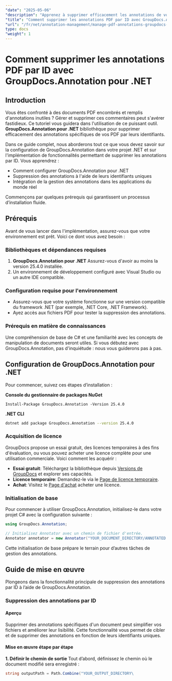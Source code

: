 ```yaml
---
"date": "2025-05-06"
"description": "Apprenez à supprimer efficacement les annotations de vos PDF et autres documents grâce à GroupDocs.Annotation pour .NET. Découvrez des guides étape par étape, des bonnes pratiques et des applications concrètes."
"title": "Comment supprimer les annotations PDF par ID avec GroupDocs.Annotation pour .NET"
"url": "/fr/net/annotation-management/manage-pdf-annotations-groupdocs-dotnet-remove-id/"
type: docs
"weight": 1
---
```


# Comment supprimer les annotations PDF par ID avec GroupDocs.Annotation pour .NET

## Introduction

Vous êtes confronté à des documents PDF encombrés et remplis d'annotations inutiles ? Gérer et supprimer ces commentaires peut s'avérer fastidieux. Ce tutoriel vous guidera dans l'utilisation de ce puissant outil. **GroupDocs.Annotation pour .NET** bibliothèque pour supprimer efficacement des annotations spécifiques de vos PDF par leurs identifiants.

Dans ce guide complet, nous aborderons tout ce que vous devez savoir sur la configuration de GroupDocs.Annotation dans votre projet .NET et sur l'implémentation de fonctionnalités permettant de supprimer les annotations par ID. Vous apprendrez :
- Comment configurer GroupDocs.Annotation pour .NET
- Suppression des annotations à l'aide de leurs identifiants uniques
- Intégration de la gestion des annotations dans les applications du monde réel

Commençons par quelques prérequis qui garantissent un processus d’installation fluide.

## Prérequis

Avant de vous lancer dans l'implémentation, assurez-vous que votre environnement est prêt. Voici ce dont vous avez besoin :

### Bibliothèques et dépendances requises
1. **GroupDocs.Annotation pour .NET** Assurez-vous d'avoir au moins la version 25.4.0 installée.
2. Un environnement de développement configuré avec Visual Studio ou un autre IDE compatible.

### Configuration requise pour l'environnement
- Assurez-vous que votre système fonctionne sur une version compatible du framework .NET (par exemple, .NET Core, .NET Framework).
- Ayez accès aux fichiers PDF pour tester la suppression des annotations.

### Prérequis en matière de connaissances
Une compréhension de base de C# et une familiarité avec les concepts de manipulation de documents seront utiles. Si vous débutez avec GroupDocs.Annotation, pas d'inquiétude : nous vous guiderons pas à pas.

## Configuration de GroupDocs.Annotation pour .NET

Pour commencer, suivez ces étapes d’installation :

**Console du gestionnaire de packages NuGet**

```shell
Install-Package GroupDocs.Annotation -Version 25.4.0
```

**\.NET CLI**

```bash
dotnet add package GroupDocs.Annotation --version 25.4.0
```

### Acquisition de licence
GroupDocs propose un essai gratuit, des licences temporaires à des fins d'évaluation, ou vous pouvez acheter une licence complète pour une utilisation commerciale. Voici comment les acquérir :
- **Essai gratuit**: Téléchargez la bibliothèque depuis [Versions de GroupDocs](https://releases.groupdocs.com/annotation/net/) et explorer ses capacités.
- **Licence temporaire**: Demandez-le via le [Page de licence temporaire](https://purchase.groupdocs.com/temporary-license/).
- **Achat**: Visitez le [Page d'achat](https://purchase.groupdocs.com/buy) acheter une licence.

### Initialisation de base
Pour commencer à utiliser GroupDocs.Annotation, initialisez-le dans votre projet C# avec la configuration suivante :

```csharp
using GroupDocs.Annotation;

// Initialisez Annotator avec un chemin de fichier d'entrée.
Annotator annotator = new Annotator("YOUR_DOCUMENT_DIRECTORY/ANNOTATED.pdf");
```

Cette initialisation de base prépare le terrain pour d’autres tâches de gestion des annotations.

## Guide de mise en œuvre

Plongeons dans la fonctionnalité principale de suppression des annotations par ID à l’aide de GroupDocs.Annotation.

### Suppression des annotations par ID
#### Aperçu
Supprimer des annotations spécifiques d'un document peut simplifier vos fichiers et améliorer leur lisibilité. Cette fonctionnalité vous permet de cibler et de supprimer des annotations en fonction de leurs identifiants uniques.

#### Mise en œuvre étape par étape
**1. Définir le chemin de sortie**
Tout d’abord, définissez le chemin où le document modifié sera enregistré :

```csharp
string outputPath = Path.Combine("YOUR_OUTPUT_DIRECTORY\